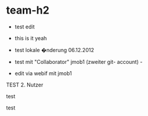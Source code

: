 ﻿team-h2
=======
* test edit

* this is it yeah

* test lokale �nderung 06.12.2012

* test mit "Collaborator" jmob1 (zweiter git- account)
                                            - 
* edit via webif mit jmob1

TEST 2. Nutzer

test

test